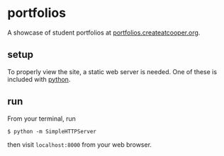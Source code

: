 portfolios
==========

A showcase of student portfolios at [portfolios.createatcooper.org](http://portfolios.createatcooper.org).

setup
-----
To properly view the site, a static web server is needed. One of these is included with [python](http://www.python.org/).

run
---
From your terminal, run
```
$ python -m SimpleHTTPServer
```
then visit `localhost:8000` from your web browser.
